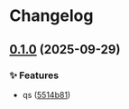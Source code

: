 # Changelog

## [0.1.0](https://github.com/KarinJS/esmify/compare/qs-v0.0.1...qs-v0.1.0) (2025-09-29)


### ✨ Features

* qs ([5514b81](https://github.com/KarinJS/esmify/commit/5514b811e3a658cc3c612b14dd4d9737cc5b3f35))

